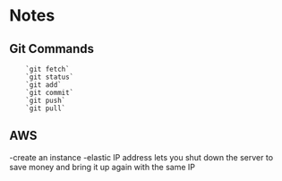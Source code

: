 # Notes

## Git Commands

        `git fetch`
        `git status`
        `git add`
        `git commit`
        `git push`
        `git pull`

## AWS

-create an instance
-elastic IP address lets you shut down the server to save money and bring it up again with the same IP
    
